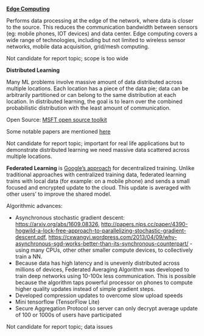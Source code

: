 [**Edge Computing**](https://en.wikipedia.org/wiki/Edge_computing)

Performs data processing at the edge of the network, where data is closer to the source. This reduces the communication bandwidth between sensors (eg: mobile phones, IOT devices) and data center. Edge computing covers a wide range of technologies, including but not limited to wireless sensor networks, mobile data acquisition, grid/mesh computing. 

Not candidate for report topic; scope is too wide

**Distributed Learning**

Many ML problems involve massive amount of data distributed across multiple locations.  Each location has a piece of the data pie; data can be arbitrarily partitioned or can belong to the same distribution at each location. In distributed learning, the goal is to learn over the combined probabilistic distribution with the least amount of communication.  

Open Source: [MSFT open source toolkit](https://github.com/Microsoft/DMTK)

Some notable papers are mentioned [here](http://www.cs.cmu.edu/~avrim/ML07/distributed-ml.pdf)

Not candidate for report topic; important for real life applications but to demonstrate distributed learning we need massive data scattered across multiple locations. 

**Federated Learning** is [Google’s approach](https://research.googleblog.com/2017/04/federated-learning-collaborative.html)
 for decentralized training. Unlike traditional approaches with centralized training data, federated learning trains with local data (for example: on a mobile phone) and sends a small focused and encrypted update to the cloud. This update is averaged with other users’ to improve the shared model.

Algorithmic advances: 
* Asynchronous stochastic gradient descent: https://arxiv.org/abs/1609.08326, http://papers.nips.cc/paper/4390-hogwild-a-lock-free-approach-to-parallelizing-stochastic-gradient-descent.pdf, https://cxwangyi.wordpress.com/2013/04/09/why-asynchronous-sgd-works-better-than-its-synchronous-counterpart/ - using many CPUs, other other smaller compute devices, to collectively train a NN.
* Because data has high latency and is unevenly distributed across millions of devices, Federated Averaging Algorithm was developed to train deep networks using 10-100x less communication. This is possible because the algorithm taps powerful processor on phones to compute higher quality updates instead of simple gradient steps. 
* Developed compression updates to overcome slow upload speeds
* Mini tensorflow (TensorFlow Lite)
* Secure Aggregation Protocol so server can only decrypt average update of 100 or 1000s of users have participated

Not candidate for report topic; data issues



